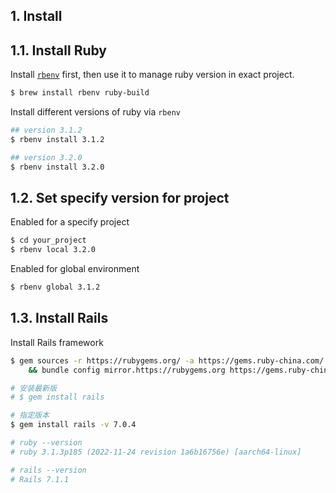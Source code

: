## 1. Install


## 1.1. Install Ruby

Install [`rbenv`](https://github.com/rbenv/rbenv) first, then use it to manage ruby version in exact project.

```bash
$ brew install rbenv ruby-build
```

Install different versions of ruby via `rbenv`

```bash
## version 3.1.2
$ rbenv install 3.1.2

## version 3.2.0
$ rbenv install 3.2.0
```

## 1.2. Set specify version for project

Enabled for a specify project

```bash
$ cd your_project
$ rbenv local 3.2.0
```

Enabled for global environment

```bash
$ rbenv global 3.1.2
```



## 1.3. Install Rails

Install Rails framework

```bash
$ gem sources -r https://rubygems.org/ -a https://gems.ruby-china.com/  \
    && bundle config mirror.https://rubygems.org https://gems.ruby-china.com

# 安装最新版
# $ gem install rails

# 指定版本
$ gem install rails -v 7.0.4

# ruby --version
# ruby 3.1.3p185 (2022-11-24 revision 1a6b16756e) [aarch64-linux]

# rails --version
# Rails 7.1.1
```

